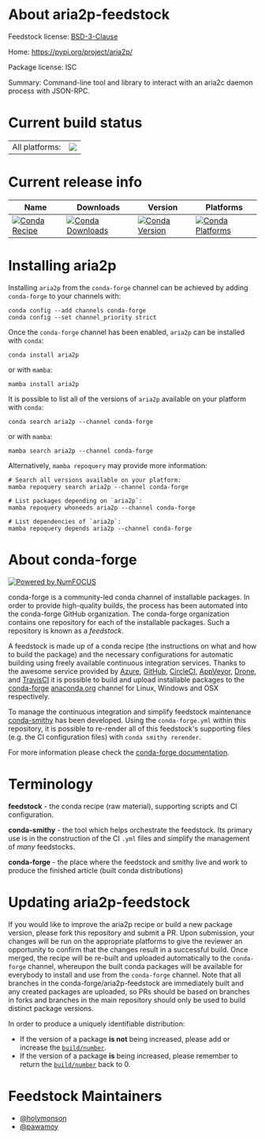 About aria2p-feedstock
======================

Feedstock license: [BSD-3-Clause](https://github.com/conda-forge/aria2p-feedstock/blob/main/LICENSE.txt)

Home: https://pypi.org/project/aria2p/

Package license: ISC

Summary: Command-line tool and library to interact with an aria2c daemon process with JSON-RPC.

Current build status
====================


<table><tr><td>All platforms:</td>
    <td>
      <a href="https://dev.azure.com/conda-forge/feedstock-builds/_build/latest?definitionId=18572&branchName=main">
        <img src="https://dev.azure.com/conda-forge/feedstock-builds/_apis/build/status/aria2p-feedstock?branchName=main">
      </a>
    </td>
  </tr>
</table>

Current release info
====================

| Name | Downloads | Version | Platforms |
| --- | --- | --- | --- |
| [![Conda Recipe](https://img.shields.io/badge/recipe-aria2p-green.svg)](https://anaconda.org/conda-forge/aria2p) | [![Conda Downloads](https://img.shields.io/conda/dn/conda-forge/aria2p.svg)](https://anaconda.org/conda-forge/aria2p) | [![Conda Version](https://img.shields.io/conda/vn/conda-forge/aria2p.svg)](https://anaconda.org/conda-forge/aria2p) | [![Conda Platforms](https://img.shields.io/conda/pn/conda-forge/aria2p.svg)](https://anaconda.org/conda-forge/aria2p) |

Installing aria2p
=================

Installing `aria2p` from the `conda-forge` channel can be achieved by adding `conda-forge` to your channels with:

```
conda config --add channels conda-forge
conda config --set channel_priority strict
```

Once the `conda-forge` channel has been enabled, `aria2p` can be installed with `conda`:

```
conda install aria2p
```

or with `mamba`:

```
mamba install aria2p
```

It is possible to list all of the versions of `aria2p` available on your platform with `conda`:

```
conda search aria2p --channel conda-forge
```

or with `mamba`:

```
mamba search aria2p --channel conda-forge
```

Alternatively, `mamba repoquery` may provide more information:

```
# Search all versions available on your platform:
mamba repoquery search aria2p --channel conda-forge

# List packages depending on `aria2p`:
mamba repoquery whoneeds aria2p --channel conda-forge

# List dependencies of `aria2p`:
mamba repoquery depends aria2p --channel conda-forge
```


About conda-forge
=================

[![Powered by
NumFOCUS](https://img.shields.io/badge/powered%20by-NumFOCUS-orange.svg?style=flat&colorA=E1523D&colorB=007D8A)](https://numfocus.org)

conda-forge is a community-led conda channel of installable packages.
In order to provide high-quality builds, the process has been automated into the
conda-forge GitHub organization. The conda-forge organization contains one repository
for each of the installable packages. Such a repository is known as a *feedstock*.

A feedstock is made up of a conda recipe (the instructions on what and how to build
the package) and the necessary configurations for automatic building using freely
available continuous integration services. Thanks to the awesome service provided by
[Azure](https://azure.microsoft.com/en-us/services/devops/), [GitHub](https://github.com/),
[CircleCI](https://circleci.com/), [AppVeyor](https://www.appveyor.com/),
[Drone](https://cloud.drone.io/welcome), and [TravisCI](https://travis-ci.com/)
it is possible to build and upload installable packages to the
[conda-forge](https://anaconda.org/conda-forge) [anaconda.org](https://anaconda.org/)
channel for Linux, Windows and OSX respectively.

To manage the continuous integration and simplify feedstock maintenance
[conda-smithy](https://github.com/conda-forge/conda-smithy) has been developed.
Using the ``conda-forge.yml`` within this repository, it is possible to re-render all of
this feedstock's supporting files (e.g. the CI configuration files) with ``conda smithy rerender``.

For more information please check the [conda-forge documentation](https://conda-forge.org/docs/).

Terminology
===========

**feedstock** - the conda recipe (raw material), supporting scripts and CI configuration.

**conda-smithy** - the tool which helps orchestrate the feedstock.
                   Its primary use is in the construction of the CI ``.yml`` files
                   and simplify the management of *many* feedstocks.

**conda-forge** - the place where the feedstock and smithy live and work to
                  produce the finished article (built conda distributions)


Updating aria2p-feedstock
=========================

If you would like to improve the aria2p recipe or build a new
package version, please fork this repository and submit a PR. Upon submission,
your changes will be run on the appropriate platforms to give the reviewer an
opportunity to confirm that the changes result in a successful build. Once
merged, the recipe will be re-built and uploaded automatically to the
`conda-forge` channel, whereupon the built conda packages will be available for
everybody to install and use from the `conda-forge` channel.
Note that all branches in the conda-forge/aria2p-feedstock are
immediately built and any created packages are uploaded, so PRs should be based
on branches in forks and branches in the main repository should only be used to
build distinct package versions.

In order to produce a uniquely identifiable distribution:
 * If the version of a package **is not** being increased, please add or increase
   the [``build/number``](https://docs.conda.io/projects/conda-build/en/latest/resources/define-metadata.html#build-number-and-string).
 * If the version of a package **is** being increased, please remember to return
   the [``build/number``](https://docs.conda.io/projects/conda-build/en/latest/resources/define-metadata.html#build-number-and-string)
   back to 0.

Feedstock Maintainers
=====================

* [@holymonson](https://github.com/holymonson/)
* [@pawamoy](https://github.com/pawamoy/)


